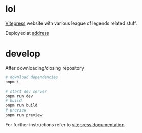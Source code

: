 # lol

[Vitepress](https://vitepress.dev/) website with various league of legends related stuff.

Deployed at [address](https://asasinmode.github.io/lol/)

# develop

After downloading/closing repository

```sh
# download dependencies
pnpm i

# start dev server
pnpm run dev
# build
pnpm run build
# preview
pnpm run preview
```

For further instructions refer to [vitepress documentation](https://vitepress.dev/guide/what-is-vitepress)
